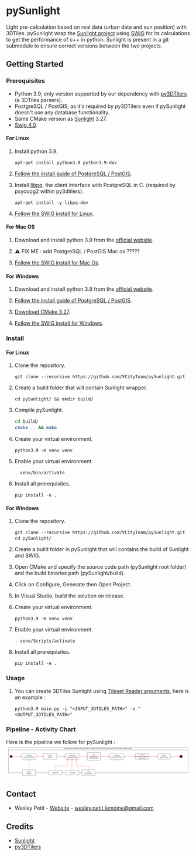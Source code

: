 # pySunlight
Light pre-calculation based on real data (urban data and sun position) with 3DTiles. pySunlight wrap the [Sunlight project](https://github.com/VCityTeam/Sunlight/tree/master) using 
[SWIG](https://www.swig.org/) for its calculations to get the performance of c++ in python. Sunlight is present in a git submodule to ensure correct versions between the two projects.

## Getting Started
### Prerequisites
- Python 3.9, only version supported by our dependency with [py3DTilers](https://github.com/VCityTeam/py3dtilers) (a 3DTiles parsers).
- PostgreSQL / PostGIS, as it's required by py3DTilers even if pySunlight doesn't use any database functionality.
- Same CMake version as [Sunlight](https://github.com/VCityTeam/Sunlight/blob/master/README.md) 3.27.
- [Swig 4.0](https://www.swig.org/).

#### For Linux
1. Install python 3.9.
   ```
   apt-get install python3.9 python3.9-dev
   ```

2. [Follow the install guide of PostgreSQL / PostGIS](https://github.com/VCityTeam/UD-SV/blob/master/Install/Setup_PostgreSQL_PostGIS_Ubuntu.md).

3. Install [libpq](https://www.postgresql.org/docs/9.5/libpq.html), the client interface with PostgreSQL in C. (required by psycopg2 within py3dtilers).
   ```
   apt-get install -y libpq-dev
   ```

4. [Follow the SWIG install for Linux](https://github.com/VCityTeam/UD-SV/blob/master/Install/InstallSwig.md#for-linux).


#### For Mac OS
1. Download and install python 3.9 from the [official website](https://www.python.org/downloads/macos/).

2. ⚠️ FIX ME : add PostgreSQL / PostGIS Mac os ?????

3. [Follow the SWIG install for Mac Os](https://github.com/VCityTeam/UD-SV/blob/master/Install/InstallSwig.md#wor-mac-os).


#### For Windows
1. Download and install python 3.9 from the [official website](https://www.python.org/downloads/windows/).

2. [Follow the install guide of PostgreSQL / PostGIS](https://github.com/VCityTeam/UD-SV/blob/master/ImplementationKnowHow/PostgreSQL_for_cityGML.md#1-download-postgresqlpostgis).

3. [Download CMake 3.27](https://cmake.org/download/).

4. [Follow the SWIG install for Windows](https://github.com/VCityTeam/UD-SV/blob/master/Install/InstallSwig.md#for-windows).


### Install
#### For Linux
1. Clone the repository.
   ```
   git clone --recursive https://github.com/VCityTeam/pySunlight.git
   ```

2. Create a build folder that will contain Sunlight wrapper.
   ```
   cd pySunlight/ && mkdir build/
   ```

3. Compile pySunlight.
   ``` bash
   cd build/
   cmake .. && make
   ```

4. Create your virtual environment.
   ```
   python3.9 -m venv venv
   ```

5. Enable your virtual environment.
   ```
   . venv/bin/activate
   ```

6. Install all prerequisites.
   ```
   pip install -e .
   ```

#### For Windows
1. Clone the repository.
   ```
   git clone --recursive https://github.com/VCityTeam/pySunlight.git
   cd pySunlight/
   ```

2. Create a build folder in pySunlight that will contains the build of Sunlight and SWIG.

3. Open CMake and specify the source code path (pySunlight root folder) and the build binaries path (pySunlight/build).

4. Click on Configure, Generate then Open Project.

5. In Visual Studio, build the solution on release.

6. Create your virtual environment.
   ```
   python3.9 -m venv venv
   ```

7. Enable your virtual environment.
   ```
   . venv/Scripts/activate
   ```

8. Install all prerequisites.
   ```
   pip install -e .
   ```

### Usage
1. You can create 3DTiles Sunlight using [Tileset Reader arguments](https://github.com/VCityTeam/py3dtilers/tree/master/py3dtilers/TilesetReader#tileset-reader), here is an example :
   ```
   python3.9 main.py -i "<INPUT_3DTILES_PATH>" -o "<OUTPUT_3DTILES_PATH>"
   ```

### Pipeline - Activity Chart
Here is the pipeline we follow for pySunlight :
![Pipeline Activity Chart](./docs/Pipeline_Activity_Chart.png)


## Contact
- Wesley Petit - [Website](https://wesleypetit.fr/) - wesley.petit.lemoine@gmail.com


## Credits
- [Sunlight](https://github.com/VCityTeam/Sunlight)
- [py3DTilers](https://github.com/VCityTeam/py3dtilers/tree/master)
